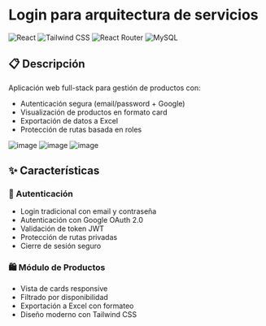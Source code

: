 # Login para arquitectura de servicios

![React](https://img.shields.io/badge/React-18.2.0-blue)
![Tailwind CSS](https://img.shields.io/badge/Tailwind_CSS-3.3.0-blueviolet)
![React Router](https://img.shields.io/badge/React_Router-6.3.0-orange)
![MySQL](https://img.shields.io/badge/MySQL-8.0-blue)

## 📋 Descripción

Aplicación web full-stack para gestión de productos con:
- Autenticación segura (email/password + Google)
- Visualización de productos en formato card
- Exportación de datos a Excel
- Protección de rutas basada en roles

![image](https://github.com/user-attachments/assets/153a1d3d-942f-4320-a09c-306793272ea0)
![image](https://github.com/user-attachments/assets/b519434a-d165-4883-aea7-d89a98f18006)
![image](https://github.com/user-attachments/assets/113f3276-e862-4e44-a46f-efbc5eb01ebf)


## ✨ Características

### 🔐 Autenticación
- Login tradicional con email y contraseña
- Autenticación con Google OAuth 2.0
- Validación de token JWT
- Protección de rutas privadas
- Cierre de sesión seguro

### 🛍️ Módulo de Productos
- Vista de cards responsive
- Filtrado por disponibilidad
- Exportación a Excel con formateo
- Diseño moderno con Tailwind CSS
